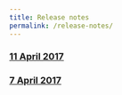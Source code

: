 ```yaml
---
title: Release notes
permalink: /release-notes/
---
```


### [11 April 2017](./11-April-2018)

### [7 April 2017](./07-April-2018)
